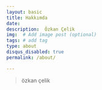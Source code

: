 ```yaml
---
layout: basic
title: Hakkımda
date: 
description:  Özkan Çelik
img:  # Add image post (optional)
tags: # add tag
type: about
disqus_disabled: true
permalink: /about/

---
```



> özkan çelik
